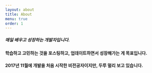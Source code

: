 ```yaml
---
layout: about
title: About
menu: true
order: 1
---
```


##### 매일 배우고 성장하는 개발자입니다.

**학습하고 고민하는 것을 포스팅하고, 업데이트하면서 성장해가는 게 목표입니다.**

#### 2017년 11월에 개발을 처음 시작한 비전공자이지만, 두루 멀리 보고 있습니다.


